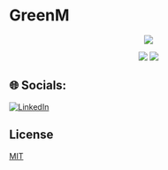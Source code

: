 # GreenM


<p align="center">
    <a href="https://choosealicense.com/licenses/mit/"><img src="https://img.shields.io/badge/License-MIT-green.svg"></a>
</p>
<p align="center">
    <a href="https://flutter.dev/"><img src="https://img.shields.io/badge/Flutter-%2302569B.svg?style=for-the-badge&logo=Flutter&logoColor=white"></a>
    <a href="https://firebase.google.com/"><img src="https://img.shields.io/badge/Firebase-039BE5?style=for-the-badge&logo=Firebase&logoColor=orange"></a>
</p>


## 🌐 Socials:
[![LinkedIn](https://img.shields.io/badge/LinkedIn-%230077B5.svg?logo=linkedin&logoColor=white)](https://linkedin.com/in/santhoshkmr) 

## License

[MIT](https://choosealicense.com/licenses/mit/)
